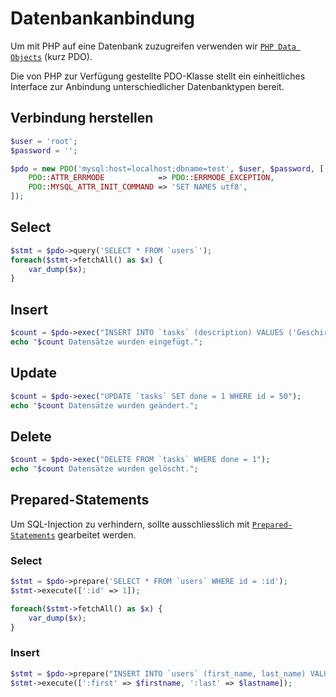 # Datenbankanbindung

Um mit PHP auf eine Datenbank zuzugreifen verwenden wir [`PHP Data Objects`](http://php.net/book.pdo) (kurz PDO).

Die von PHP zur Verfügung gestellte PDO-Klasse stellt ein einheitliches Interface zur Anbindung unterschiedlicher Datenbanktypen bereit.

## Verbindung herstellen

```php
$user = 'root';
$password = '';

$pdo = new PDO('mysql:host=localhost;dbname=test', $user, $password, [
    PDO::ATTR_ERRMODE            => PDO::ERRMODE_EXCEPTION,
    PDO::MYSQL_ATTR_INIT_COMMAND => 'SET NAMES utf8',
]);
```

## Select

```php
$stmt = $pdo->query('SELECT * FROM `users`');
foreach($stmt->fetchAll() as $x) {
    var_dump($x);
}
```

## Insert

```php
$count = $pdo->exec("INSERT INTO `tasks` (description) VALUES ('Geschirr abwaschen')");
echo "$count Datensätze wurden eingefügt.";
```

## Update

```php
$count = $pdo->exec("UPDATE `tasks` SET done = 1 WHERE id = 50");
echo "$count Datensätze wurden geändert.";
```

## Delete

```php
$count = $pdo->exec("DELETE FROM `tasks` WHERE done = 1");
echo "$count Datensätze wurden gelöscht.";
```

## Prepared-Statements
Um SQL-Injection zu verhindern, sollte ausschliesslich mit  [`Prepared-Statements`](https://de.wikipedia.org/wiki/Prepared_Statement) gearbeitet werden. 
### Select
```php
$stmt = $pdo->prepare('SELECT * FROM `users` WHERE id = :id');
$stmt->execute([':id' => 1]);

foreach($stmt->fetchAll() as $x) {
    var_dump($x);
}
```
### Insert
```php
$stmt = $pdo->prepare("INSERT INTO `users` (first_name, last_name) VALUES(:first, :last) ");
$stmt->execute([':first' => $firstname, ':last' => $lastname]);
```
